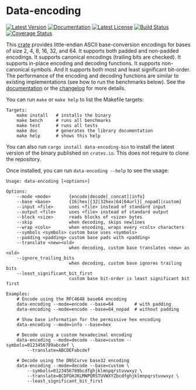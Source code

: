 # Data-encoding

[![Latest Version][version_badge]][crate]
[![Documentation][documentation_badge]][documentation]
[![Latest License][license_badge]][license]
[![Build Status][build_badge]](https://travis-ci.org/ia0/data-encoding)
[![Coverage Status][coverage_badge]](https://coveralls.io/github/ia0/data-encoding?branch=master)

This [crate] provides little-endian ASCII base-conversion encodings for bases of
size 2, 4, 8, 16, 32, and 64. It supports both padded and non-padded encodings.
It supports canonical encodings (trailing bits are checked). It supports
in-place encoding and decoding functions. It supports non-canonical symbols. And
it supports both most and least significant bit-order. The performance of the
encoding and decoding functions are similar to existing implementations (see how
to run the benchmarks below). See the [documentation] or the [changelog] for
more details.

You can run `make` or `make help` to list the Makefile targets:

```
Targets:
    make install   # installs the binary
    make bench     # runs all benchmarks
    make test      # runs all tests
    make doc       # generates the library documentation
    make help      # shows this help
```

You can also run `cargo install data-encoding-bin` to install the latest version
of the binary published on `crates.io`. This does not require to clone the
repository.

Once installed, you can run `data-encoding --help` to see the usage:

```
Usage: data-encoding [<options>]

Options:
    --mode <mode>       {encode|decode[_concat]|info}
    --base <base>       {16|hex|{32|32hex|64|64url}[_nopad]|custom}
    --input <file>      uses <file> instead of standard input
    --output <file>     uses <file> instead of standard output
    --block <size>      reads blocks of <size> bytes
    --skip              when decoding, skips newlines
    --wrap <cols>       when encoding, wraps every <cols> characters
    --symbols <symbols> custom base uses <symbols>
    --padding <padding> custom base pads with <padding>
    --translate <new><old>
                        when decoding, custom base translates <new> as <old>
    --ignore_trailing_bits
                        when decoding, custom base ignores trailing bits
    --least_significant_bit_first
                        custom base bit-order is least significant bit first

Examples:
    # Encode using the RFC4648 base64 encoding
    data-encoding --mode=encode --base=64        # with padding
    data-encoding --mode=encode --base=64_nopad  # without padding

    # Show base information for the permissive hex encoding
    data-encoding --mode=info --base=hex

    # Decode using a custom hexadecimal encoding
    data-encoding --mode=decode --base=custom --symbols=0123456789abcdef \
        --translate=ABCDEFabcdef

    # Decode using the DNSCurve base32 encoding
    data-encoding --mode=decode --base=custom \
        --symbols=0123456789bcdfghjklmnpqrstuvwxyz \
        --translate=BCDFGHJKLMNPQRSTUVWXYZbcdfghjklmnpqrstuvwxyz \
        --least_significant_bit_first
```

[build_badge]: https://travis-ci.org/ia0/data-encoding.svg?branch=master
[changelog]: https://github.com/ia0/data-encoding/blob/master/lib/CHANGELOG.md
[coverage_badge]: https://coveralls.io/repos/ia0/data-encoding/badge.svg?branch=master&service=github
[crate]: https://crates.io/crates/data-encoding
[documentation]: https://docs.rs/data-encoding
[documentation_badge]: https://docs.rs/data-encoding/badge.svg
[license]: https://github.com/ia0/data-encoding/blob/master/LICENSE
[license_badge]: https://img.shields.io/crates/l/data-encoding.svg
[version_badge]: https://img.shields.io/crates/v/data-encoding.svg
